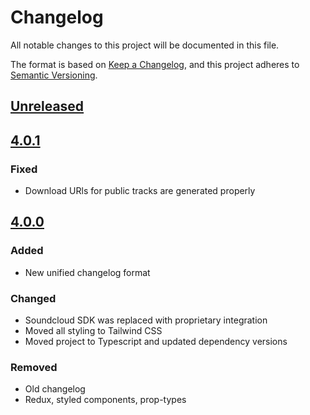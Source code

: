 # Changelog

All notable changes to this project will be documented in this file.

The format is based on [Keep a Changelog](https://keepachangelog.com/en/1.0.0/), and this project adheres
to [Semantic Versioning](https://semver.org/spec/v2.0.0.html).

## [Unreleased]

## [4.0.1]

### Fixed

- Download URls for public tracks are generated properly

## [4.0.0]

### Added

- New unified changelog format

### Changed

- Soundcloud SDK was replaced with proprietary integration
- Moved all styling to Tailwind CSS
- Moved project to Typescript and updated dependency versions

### Removed

- Old changelog
- Redux, styled components, prop-types

[Unreleased]: https://github.com/tomasruud/downcloud/compare/v4.0.0...HEAD

[4.0.1]: https://github.com/tomasruud/downcloud/compare/v4.0.0...v4.0.1

[4.0.0]: https://github.com/tomasruud/downcloud/compare/v2.1...v4.0.0
